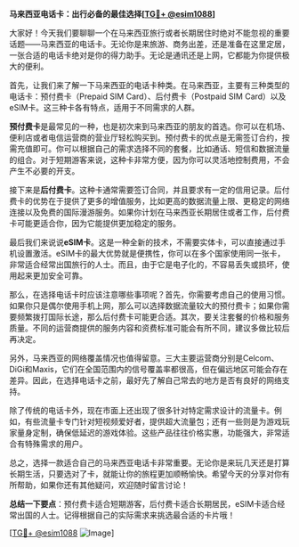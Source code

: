 **马来西亚电话卡：出行必备的最佳选择[[TG💪+ @esim1088](https://t.me/s/esim1088)]**

大家好！今天我们要聊聊一个在马来西亚旅行或者长期居住时绝对不能忽视的重要话题——马来西亚的电话卡。无论你是来旅游、商务出差，还是准备在这里定居，一张合适的电话卡绝对是你的得力助手。无论是通讯还是上网，它都能为你提供极大的便利。

首先，让我们来了解一下马来西亚的电话卡种类。在马来西亚，主要有三种类型的电话卡：预付费卡（Prepaid SIM Card）、后付费卡（Postpaid SIM Card）以及eSIM卡。这三种卡各有特点，适用于不同需求的人群。

**预付费卡**是最常见的一种，也是初次来到马来西亚的朋友的首选。你可以在机场、便利店或者电信运营商的营业厅轻松购买到。预付费卡的优点是无需签订合约，按需充值即可。你可以根据自己的需求选择不同的套餐，比如通话、短信和数据流量的组合。对于短期游客来说，这种卡非常方便，因为你可以灵活地控制费用，不会产生不必要的开支。

接下来是**后付费卡**。这种卡通常需要签订合同，并且要求有一定的信用记录。后付费卡的优势在于提供了更多的增值服务，比如更高的数据流量上限、更稳定的网络连接以及免费的国际漫游服务。如果你计划在马来西亚长期居住或者工作，后付费卡可能更适合你，因为它能提供更加稳定的服务。

最后我们来说说**eSIM卡**。这是一种全新的技术，不需要实体卡，可以直接通过手机设置激活。eSIM卡的最大优势就是便携性，你可以在多个国家使用同一张卡，非常适合经常出国旅行的人士。而且，由于它是电子化的，不容易丢失或损坏，使用起来更加安全可靠。

那么，在选择电话卡时应该注意哪些事项呢？首先，你需要考虑自己的使用习惯。如果你只是偶尔使用手机上网，那么可以选择数据流量较大的预付费卡；如果你需要频繁拨打国际长途，那么后付费卡可能更合适。其次，要关注套餐的价格和服务质量。不同的运营商提供的服务内容和资费标准可能会有所不同，建议多做比较后再决定。

另外，马来西亚的网络覆盖情况也值得留意。三大主要运营商分别是Celcom、DiGi和Maxis，它们在全国范围内的信号覆盖率都很高，但在偏远地区可能会存在差异。因此，在选择电话卡之前，最好先了解自己常去的地方是否有良好的网络支持。

除了传统的电话卡外，现在市面上还出现了很多针对特定需求设计的流量卡。例如，有些流量卡专门针对短视频爱好者，提供超大流量包；还有一些则是为游戏玩家量身定制，确保低延迟的游戏体验。这些产品往往价格实惠，功能强大，非常适合有特殊需求的用户。

总之，选择一款适合自己的马来西亚电话卡非常重要。无论你是来玩几天还是打算长期生活，只要选对了卡，就能让你的旅程更加顺畅愉快。希望今天的分享对你有所帮助，如果你还有其他疑问，欢迎随时留言讨论！

**总结一下要点**：预付费卡适合短期游客，后付费卡适合长期居民，eSIM卡适合经常出国的人士。记得根据自己的实际需求来挑选最合适的卡片哦！

[[TG💪+ @esim1088](https://t.me/s/esim1088) ![Image](https://i.postimg.cc/4NQfJmqS/Snipaste-2025-05-13-00-14-12.png)]